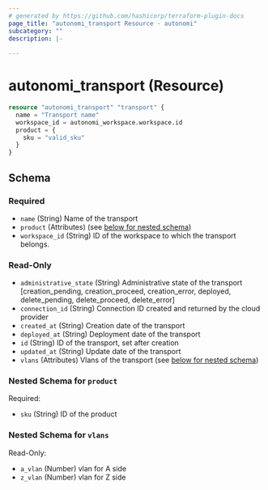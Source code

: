 ```yaml
---
# generated by https://github.com/hashicorp/terraform-plugin-docs
page_title: "autonomi_transport Resource - autonomi"
subcategory: ""
description: |-
  
---
```


# autonomi_transport (Resource)


```terraform
resource "autonomi_transport" "transport" {
  name = "Transport name"
  workspace_id = autonomi_workspace.workspace.id
  product = {
    sku = "valid_sku"
  }
}
```



<!-- schema generated by tfplugindocs -->
## Schema

### Required

- `name` (String) Name of the transport
- `product` (Attributes) (see [below for nested schema](#nestedatt--product))
- `workspace_id` (String) ID of the workspace to which the transport belongs.

### Read-Only

- `administrative_state` (String) Administrative state of the transport [creation_pending, creation_proceed, creation_error, deployed, delete_pending, delete_proceed, delete_error]
- `connection_id` (String) Connection ID created and returned by the cloud provider
- `created_at` (String) Creation date of the transport
- `deployed_at` (String) Deployment date of the transport
- `id` (String) ID of the transport, set after creation
- `updated_at` (String) Update date of the transport
- `vlans` (Attributes) Vlans of the transport (see [below for nested schema](#nestedatt--vlans))

<a id="nestedatt--product"></a>
### Nested Schema for `product`

Required:

- `sku` (String) ID of the product

<a id="nestedatt--vlans"></a>
### Nested Schema for `vlans`

Read-Only:

- `a_vlan` (Number) vlan for A side
- `z_vlan` (Number) vlan for Z side
